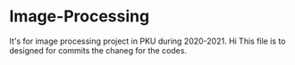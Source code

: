 # Image-Processing
It's for image processing project in PKU during 2020-2021.
Hi This file is to designed for commits the chaneg for the codes.
